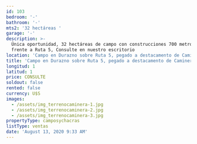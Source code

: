 ```yaml
---
id: 103
bedroom: '-'
bathroom: '-'
mts2: '32 hectáreas '
garage: '-'
description: >-
  Única oportunidad, 32 hectáreas de campo con construcciones 700 metros de
  frente a Ruta 5, Consulte en nuestro escritorio
location: 'Campo en Durazno sobre Ruta 5, pegado a destacamento de Caminera'
title: 'Campo en Durazno sobre Ruta 5, pegado a destacamento de Caminera'
longitud: 1
latitud: 1
price: CONSULTE
soldout: false
rented: false
currency: U$S
images:
  - /assets/img_terrenocaminera-1.jpg
  - /assets/img_terrenocaminera-2.jpg
  - /assets/img_terrenocaminera-3.jpg
propertyType: camposychacras
listType: ventas
date: 'August 13, 2020 9:33 AM'
---
```


